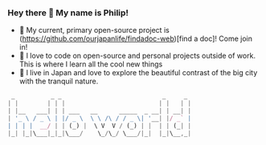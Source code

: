 ### Hey there 👋 My name is Philip!

- 🔭 My current, primary open-source project is (https://github.com/ourjapanlife/findadoc-web)[find a doc]! Come join in!
- 🌱 I love to code on open-source and personal projects outside of work. This is where I learn all the cool new things
- 🚄 I live in Japan and love to explore the beautiful contrast of the big city with the tranquil nature.

```javascript
 _          _ _                            _     _ 
| |        | | |                          | |   | |
| |__   ___| | | ___   __      _____  _ __| | __| |
| '_ \ / _ \ | |/ _ \  \ \ /\ / / _ \| '__| |/ _` |
| | | |  __/ | | (_) |  \ V  V / (_) | |  | | (_| |
|_| |_|\___|_|_|\___/    \_/\_/ \___/|_|  |_|\__,_|

```
                                                   
                                                   
